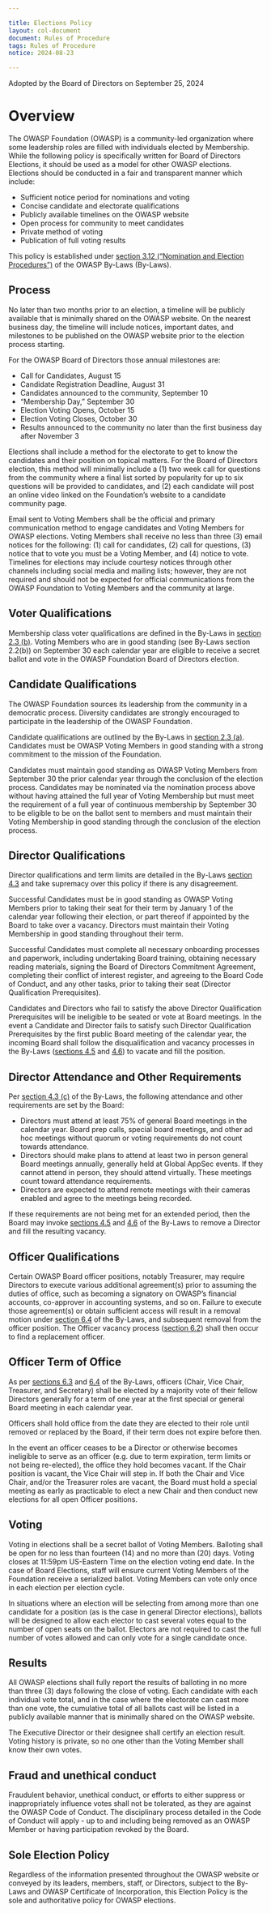 ```yaml
---

title: Elections Policy
layout: col-document
document: Rules of Procedure
tags: Rules of Procedure
notice: 2024-08-23

---
```


Adopted by the Board of Directors on September 25, 2024

# Overview

The OWASP Foundation (OWASP) is a community-led organization where some leadership roles are filled with individuals elected by Membership. While the following policy is specifically written for Board of Directors Elections, it should be used as a model for other OWASP elections. Elections should be conducted in a fair and transparent manner which include:

- Sufficient notice period for nominations and voting
- Concise candidate and electorate qualifications
- Publicly available timelines on the OWASP website
- Open process for community to meet candidates
- Private method of voting
- Publication of full voting results

This policy is established under [section 3.12 (“Nomination and Election Procedures”)](https://owasp.org/www-policy/legal/bylaws#section-312-nomination-and-election-procedures) of the OWASP By-Laws (By-Laws).

## Process

No later than two months prior to an election, a timeline will be publicly available that is minimally shared on the OWASP website. On the nearest business day, the timeline will include notices, important dates, and milestones to be published on the OWASP website prior to the election process starting.

For the OWASP Board of Directors those annual milestones are:

- Call for Candidates, August 15
- Candidate Registration Deadline, August 31
- Candidates announced to the community, September 10
- “Membership Day,” September 30
- Election Voting Opens, October 15
- Election Voting Closes, October 30
- Results announced to the community no later than the first business day after November 3

Elections shall include a method for the electorate to get to know the candidates and their position on topical matters. For the Board of Directors election, this method will minimally include a (1) two week call for questions from the community where a final list sorted by popularity for up to six questions will be provided to candidates, and (2) each candidate will post an online video linked on the Foundation’s website to a candidate community page.

Email sent to Voting Members shall be the official and primary communication method to engage candidates and Voting Members for OWASP elections. Voting Members shall receive no less than three (3) email notices for the following: (1) call for candidates, (2) call for questions, (3) notice that to vote you must be a Voting Member, and (4) notice to vote. Timelines for elections may include courtesy notices through other channels including social media and mailing lists; however, they are not required and should not be expected for official communications from the OWASP Foundation to Voting Members and the community at large.

## Voter Qualifications

Membership class voter qualifications are defined in the By-Laws in [section 2.3 (b)](https://owasp.org/www-policy/legal/bylaws#section-23-privileges-of-individual-membership). Voting Members who are in good standing (see By-Laws section 2.2(b)) on September 30 each calendar year are eligible to receive a secret ballot and vote in the OWASP Foundation Board of Directors election.

## Candidate Qualifications

The OWASP Foundation sources its leadership from the community in a democratic process. Diversity candidates are strongly encouraged to participate in the leadership of the OWASP Foundation.

Candidate qualifications are outlined by the By-Laws in [section 2.3 (a)](https://owasp.org/www-policy/legal/bylaws#section-23-privileges-of-individual-membership). Candidates must be OWASP Voting Members in good standing with a strong commitment to the mission of the Foundation.

Candidates must maintain good standing as OWASP Voting Members from September 30 the prior calendar year through the conclusion of the election process. Candidates may be nominated via the nomination process above without having attained the full year of Voting Membership but must meet the requirement of a full year of continuous membership by September 30 to be eligible to be on the ballot sent to members and must maintain their Voting Membership in good standing through the conclusion of the election process.

## Director Qualifications

Director qualifications and term limits are detailed in the By-Laws [section 4.3](https://owasp.org/www-policy/legal/bylaws#section-43-nomination-election-and-term-of-office-of-directors) and take supremacy over this policy if there is any disagreement.

Successful Candidates must be in good standing as OWASP Voting Members prior to taking their seat for their term by January 1 of the calendar year following their election, or part thereof if appointed by the Board to take over a vacancy. Directors must maintain their Voting Membership in good standing throughout their term.

Successful Candidates must complete all necessary onboarding processes and paperwork, including undertaking Board training, obtaining necessary reading materials, signing the Board of Directors Commitment Agreement, completing their conflict of interest register, and agreeing to the Board Code of Conduct, and any other tasks, prior to taking their seat (Director Qualification Prerequisites).

Candidates and Directors who fail to satisfy the above Director Qualification Prerequisites will be ineligible to be seated or vote at Board meetings. In the event a Candidate and Director fails to satisfy such Director Qualification Prerequisites by the first public Board meeting of the calendar year, the incoming Board shall follow the disqualification and vacancy processes in the By-Laws ([sections 4.5](https://owasp.org/www-policy/legal/bylaws#section-45-resignation-and-removal) and [4.6](https://owasp.org/www-policy/legal/bylaws#section-46-vacancies)) to vacate and fill the position.

## Director Attendance and Other Requirements

Per [section 4.3 (c)](https://owasp.org/www-policy/legal/bylaws#section-43-nomination-election-and-term-of-office-of-directors) of the By-Laws, the following attendance and other requirements are set by the Board:

- Directors must attend at least 75% of general Board meetings in the calendar year. Board prep calls, special board meetings, and other ad hoc meetings without quorum or voting requirements do not count towards attendance.
- Directors should make plans to attend at least two in person general Board meetings annually, generally held at Global AppSec events. If they cannot attend in person, they should attend virtually. These meetings count toward attendance requirements.
- Directors are expected to attend remote meetings with their cameras enabled and agree to the meetings being recorded.

If these requirements are not being met for an extended period, then the Board may invoke [sections 4.5](https://owasp.org/www-policy/legal/bylaws#section-45-resignation-and-removal) and [4.6](https://owasp.org/www-policy/legal/bylaws#section-46-vacancies) of the By-Laws to remove a Director and fill the resulting vacancy.

## Officer Qualifications

Certain OWASP Board officer positions, notably Treasurer, may require Directors to execute various additional agreement(s) prior to assuming the duties of office, such as becoming a signatory on OWASP’s financial accounts, co-approver in accounting systems, and so on. Failure to execute those agreement(s) or obtain sufficient access will result in a removal motion under [section 6.4](https://owasp.org/www-policy/legal/bylaws#section-64-tenure) of the By-Laws, and subsequent removal from the officer position. The Officer vacancy process ([section 6.2](https://owasp.org/www-policy/legal/bylaws#section-62-vacancies)) shall then occur to find a replacement officer.

## Officer Term of Office

As per [sections 6.3](https://owasp.org/www-policy/legal/bylaws#section-63-election) and [6.4](https://owasp.org/www-policy/legal/bylaws#section-64-tenure) of the By-Laws, officers (Chair, Vice Chair, Treasurer, and Secretary) shall be elected by a majority vote of their fellow Directors generally for a term of one year at the first special or general Board meeting in each calendar year.

Officers shall hold office from the date they are elected to their role until removed or replaced by the Board, if their term does not expire before then.

In the event an officer ceases to be a Director or otherwise becomes ineligible to serve as an officer (e.g. due to term expiration, term limits or not being re-elected), the office they hold becomes vacant. If the Chair position is vacant, the Vice Chair will step in. If both the Chair and Vice Chair, and/or the Treasurer roles are vacant, the Board must hold a special meeting as early as practicable to elect a new Chair and then conduct new elections for all open Officer positions.

## Voting

Voting in elections shall be a secret ballot of Voting Members. Balloting shall be open for no less than fourteen (14) and no more than (20) days. Voting closes at 11:59pm US-Eastern Time on the election voting end date. In the case of Board Elections, staff will ensure current Voting Members of the Foundation receive a serialized ballot. Voting Members can vote only once in each election per election cycle.

In situations where an election will be selecting from among more than one candidate for a position (as is the case in general Director elections), ballots will be designed to allow each elector to cast several votes equal to the number of open seats on the ballot. Electors are not required to cast the full number of votes allowed and can only vote for a single candidate once.

## Results

All OWASP elections shall fully report the results of balloting in no more than three (3) days following the close of voting. Each candidate with each individual vote total, and in the case where the electorate can cast more than one vote, the cumulative total of all ballots cast will be listed in a publicly available manner that is minimally shared on the OWASP website.

The Executive Director or their designee shall certify an election result. Voting history is private, so no one other than the Voting Member shall know their own votes.

## Fraud and unethical conduct

Fraudulent behavior, unethical conduct, or efforts to either suppress or inappropriately influence votes shall not be tolerated, as they are against the OWASP Code of Conduct. The disciplinary process detailed in the Code of Conduct will apply - up to and including being removed as an OWASP Member or having participation revoked by the Board.

## Sole Election Policy

Regardless of the information presented throughout the OWASP website or conveyed by its leaders, members, staff, or Directors, subject to the By-Laws and OWASP Certificate of Incorporation, this Election Policy is the sole and authoritative policy for OWASP elections.
